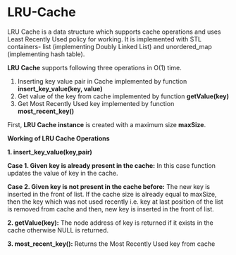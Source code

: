 # LRU-Cache
LRU Cache is a data structure which supports cache operations and uses Least Recently Used policy for working. 
It is implemented with STL containers- list (implementing Doubly Linked List) and unordered_map (implementing hash table).

**LRU Cache** supports following three operations in O(1) time.
1. Inserting key value pair in Cache implemented by function **insert_key_value(key, value)**
2. Get value of the key from cache implemented by function **getValue(key)**
3. Get Most Recently Used key implemented by function **most_recent_key()**

First, **LRU Cache instance** is created with a maximum size **maxSize**.

**Working of LRU Cache Operations**

**1. insert_key_value(key,pair)**

**Case 1. Given key is already present in the cache:** In this case function updates the value of key in the cache.

**Case 2. Given key is not present in the cache before:** The new key is inserted in the front of list. If the cache size is already equal to maxSize, then the key which was not used recently i.e. key at last position of the list is removed from cache and then, new key is inserted in the front of list.

**2. getValue(key):**
The node address of key is returned if it exists in the cache otherwise NULL is returned.

**3. most_recent_key():**
Returns the Most Recently Used key from cache

